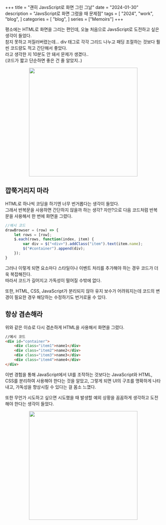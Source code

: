 +++
title = "괜히 JavsScript로 화면 그린 그날"
date = "2024-01-30"
description = "JavsScript로 화면 그렸을 때 문제점"
tags = [
    "2024",
    "work",
    "blog",
]
categories = [
    "blog",
]
series = ["Memoirs"]
+++

평소에는 HTML로 화면을 그리는 편인데, 오늘 처음으로 JavsScript로 도전하고 싶은 생각이 들었다. <br>
참지 못하고 저질러버렸는데... div 태그로 각각 그리드 나누고 패딩 조절하는 것보다 훨씬 코드량도 적고 간단해서 좋았다. <br>
라고 생각한 지 10분도 안 돼서 문제가 생겼다..<br>
(코드가 짧고 단순하면 좋은 건 줄 알았지..)

<p align="center"><img src="https://github.com/kmseunh/react-memo/assets/105186724/b74e60d9-a43a-4451-9652-f6322752e19a" width="350"></p>

<!--more-->

## 깝쭉거리지 마라

HTML로 하나씩 코딩을 하기엔 너무 번거롭다는 생각이 들었다. <br>
그래서 반복문을 사용하면 간단하지 않을까 하는 생각? 자만?으로 다음 코드처럼 반복문을 사용해서 한 번에 화면을 그렸다.

```js
//예시 코드
drawBrowser = (row) => {
    let rows = [row];
    $.each(rows, function(index, item) {
        var div = $("<div>").addClass("item").text(item.name);
        $("#container").append(div);
    });
}
```

그러나 이렇게 되면 요소마다 스타일이나 이벤트 처리를 추가해야 하는 경우 코드가 더욱 복잡해진다. <br>
따라서 코드가 길어지고 가독성이 떨어질 수밖에 없다.
&nbsp;

또한, HTML, CSS, JavaScript가 분리되지 않아 유지 보수가 어려워지는데 코드의 변경이 필요한 경우 해당하는 수정하기도 번거로울 수 있다.
&nbsp;

## 항상 겸손해라

위와 같은 이슈로 다시 겸손하게 HTML을 사용해서 화면을 그렸다. <br>

```html
//예시 코드
<div id="container">
    <div class="item1">name1</div>
    <div class="item2">name2</div>
    <div class="item3">name3</div>
    <div class="item4">name4</div>
</div>
```

이번 경험을 통해 JavaScript에서 UI를 조작하는 것보다는 JavaScript와 HTML, CSS를 분리하여 사용해야 한다는 것을 알았고, 그렇게 되면 UI의 구조를 명확하게 나타내고, 가독성을 향상시킬 수 있다는 걸 몸소 느꼈다. <br>

또한 무언가 시도하고 싶으면 시도했을 때 발생할 예외 상황을 꼼꼼하게 생각하고 도전해야 한다는 생각이 들었다.

<p align="center"><img src="https://github.com/kmseunh/react-memo/assets/105186724/aaa4e053-885f-4fe2-b293-4a43c78ff2a7" width="350"></p>
